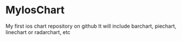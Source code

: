 # MyIosChart
My first ios chart repository on github
It will include barchart, piechart, linechart or radarchart, etc
